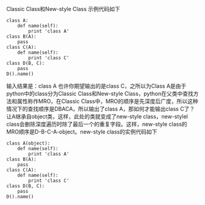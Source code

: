 Classic Class和New-style Class
示例代码如下

	class A:
    	def name(self):
        	print 'class A'
	class B(A):
    	pass
	class C(A):
    	def name(self):
        	print 'class C'
	class D(B, C):
    	pass
	D().name()
输入结果是：class A
也许你期望输出的是class C，之所以为Class A是由于python中的class分为Classic Class和New-style Class，python在父类中查找方法和属性称作MRO，在Classic Class中，MRO的顺序是先深度后广度，所以这种情况下的查找顺序是DBACA，所以输出了class A，那如何才能输出class C了？让A继承自object类，这样，此处的类就变成了new-style class，new-stylel class会删除深度遍历时除了最后一个的重复字段。这样，new-style class的MRO顺序是D-B-C-A-object。new-style class的实例代码如下

	class A(object):
    	def name(self):
        	print 'class A'
	class B(A):
    	pass
	class C(A):
    	def name(self):
        	print 'class C'
	class D(B, C):
    	pass
	D().name()